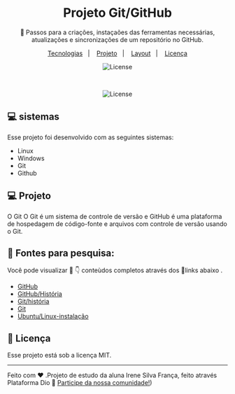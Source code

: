 

## <h1 align="center"> Projeto Git/GitHub</h1>

<p align="center">
👣 Passos para a criações, instaçaões das ferramentas necessárias, atualizações e sincronizações de um repositório no GitHub.
</p>

<p align="center">
  <a href="#-tecnologias">Tecnologias</a>&nbsp;&nbsp;&nbsp;|&nbsp;&nbsp;&nbsp;
  <a href="#-projeto">Projeto</a>&nbsp;&nbsp;&nbsp;|&nbsp;&nbsp;&nbsp;
  <a href="#-layout">Layout</a>&nbsp;&nbsp;&nbsp;|&nbsp;&nbsp;&nbsp;
  <a href="#memo-licença">Licença</a>
</p>

<p align="center">
  
  <img alt="License" src="https://img.shields.io/static/v1?label=license&message=MIT&color=49AA26&labelColor=000000">
</p>

<br>


<p align="center">
  <img alt="License" src="https://github.com/issf69/projeto-github/assets/105497075/591621c7-c223-4e4d-bd93-4d265f3ffc0e">
 
</p>

## 💻 sistemas

Esse projeto foi desenvolvido com as seguintes sistemas:

- Linux
- Windows
- Git 
- Github

## 💻 Projeto

O Git  O Git é um sistema de controle de versão e GitHub  é uma plataforma de hospedagem de código-fonte e arquivos com controle de versão usando o Git.  

## 🔎 Fontes para pesquisa:  

Você pode visualizar 👀 👇 conteùdos completos através dos 🔗links abaixo .
- [GitHub]( https://github.com/)
- [GitHub/História](https://pt.wikipedia.org/wiki/GitHub#Hist%C3%B3ria)
- [Git/história](https://git-scm.com/book/pt-br/v2/Come%C3%A7ando-Uma-Breve-Hist%C3%B3ria-do-Git)
- [Git](https://git-scm.com/)
- [Ubuntu/Linux-instalação](  https://ubuntu.com/)

## :memo: Licença

Esse projeto está sob a licença MIT.

---

Feito com ♥ .Projeto de estudo da aluna Irene Silva França, feito através Plataforma Dio :wave: [Participe da nossa comunidade!](https://www.dio.me/))

